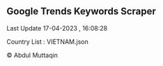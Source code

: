 

## Google Trends Keywords Scraper 
 
Last Update 17-04-2023 , 16:08:28

Country List :
VIETNAM.json



© Abdul Muttaqin 
